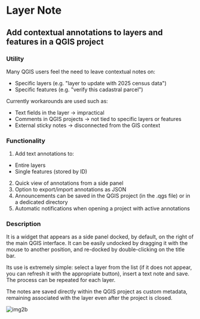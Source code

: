 # Layer Note
## Add contextual annotations to layers and features in a QGIS project

### Utility
Many QGIS users feel the need to leave contextual notes on:
+ Specific layers (e.g. "layer to update with 2025 census data")
+ Specific features (e.g. "verify this cadastral parcel")

Currently workarounds are used such as:
+ Text fields in the layer → impractical
+ Comments in QGIS projects → not tied to specific layers or features
+ External sticky notes → disconnected from the GIS context

### Functionality
1. Add text annotations to:
+ Entire layers
+ Single features (stored by ID)
  
2. Quick view of annotations from a side panel
3. Option to export/import annotations as JSON
4. Announcements can be saved in the QGIS project (in the .qgs file) or in a dedicated directory
5. Automatic notifications when opening a project with active annotations

### Description
It is a widget that appears as a side panel docked, by default, on the right of the main QGIS interface. It can be easily undocked by dragging it with the mouse to another position, and re-docked by double-clicking on the title bar.

Its use is extremely simple: select a layer from the list (if it does not appear, you can refresh it with the appropriate button), insert a text note and save. The process can be repeated for each layer.

The notes are saved directly within the QGIS project as custom metadata, remaining associated with the layer even after the project is closed.

![img2b](https://github.com/user-attachments/assets/74eabf95-7c8e-4dac-98e4-84d0808ebf7c)


